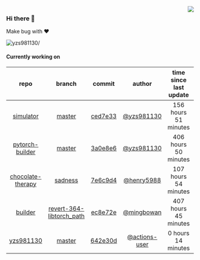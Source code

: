 <img align="right" src="https://github-readme-stats.vercel.app/api?username=yzs981130&show_icons=true&hide_title=true" />

### Hi there 👋


Make bug with ❤️

<p align="left"> <img src=https://komarev.com/ghpvc/?username=yzs981130 alt=yzs981130/> </p>


<!--
**yzs981130/yzs981130** is a ✨ _special_ ✨ repository because its `README.md` (this file) appears on your GitHub profile.

Here are some ideas to get you started:

- 🔭 I’m currently working on ...
- 🌱 I’m currently learning ...
- 👯 I’m looking to collaborate on ...
- 🤔 I’m looking for help with ...
- 💬 Ask me about ...
- 📫 How to reach me: ...
- 😄 Pronouns: ...
- ⚡ Fun fact: ...
-->

#### Currently working on


| repo | branch | commit | author | time since last update | language |
|:---:|:---:|:---:|:---:|:---:|:---:|
| [simulator](https://github.com/yzs981130/simulator) | [master](https://github.com/yzs981130/simulator/tree/master) |[ced7e33](https://github.com/yzs981130/simulator/commit/ced7e33c865e6175a11d7619ccd91e433b9b96ed) | [@yzs981130](https://github.com/yzs981130) |156 hours 51 minutes | ![](https://img.shields.io/badge/language-Go-default.svg?style=flat-square)|
| [pytorch-builder](https://github.com/yzs981130/pytorch-builder) | [master](https://github.com/yzs981130/pytorch-builder/tree/master) |[3a0e8e6](https://github.com/yzs981130/pytorch-builder/commit/3a0e8e63747cbf3f067a35157e191181640af40c) | [@yzs981130](https://github.com/yzs981130) |406 hours 50 minutes | ![](https://img.shields.io/badge/language-Dockerfile-default.svg?style=flat-square)|
| [chocolate-therapy](https://github.com/April-Xu/chocolate-therapy) | [sadness](https://github.com/April-Xu/chocolate-therapy/tree/sadness) |[7e6c9d4](https://github.com/April-Xu/chocolate-therapy/commit/7e6c9d46821ac0f7af922e469e3abcfbf2b38625) | [@henry5988](https://github.com/henry5988) |107 hours 54 minutes | ![](https://img.shields.io/badge/language-HTML-default.svg?style=flat-square)|
| [builder](https://github.com/yzs981130/builder) | [revert-364-libtorch_path](https://github.com/yzs981130/builder/tree/revert-364-libtorch_path) |[ec8e72e](https://github.com/yzs981130/builder/commit/ec8e72ee3e37ebf12606fd23b18846433c06c011) | [@mingbowan](https://github.com/mingbowan) |407 hours 45 minutes | ![](https://img.shields.io/badge/language-Shell-default.svg?style=flat-square)|
| [yzs981130](https://github.com/yzs981130/yzs981130) | [master](https://github.com/yzs981130/yzs981130/tree/master) |[642e30d](https://github.com/yzs981130/yzs981130/commit/642e30d8854e00da841b9c4fd3ea160703eb1284) | [@actions-user](https://github.com/actions-user) |0 hours 14 minutes | ![](https://img.shields.io/badge/language-Go-default.svg?style=flat-square)|
